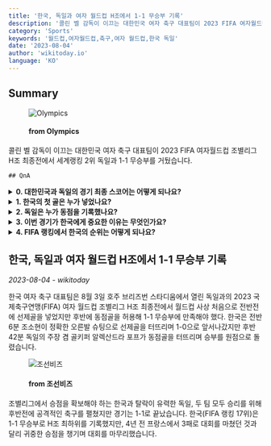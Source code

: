 ```yaml
---
title: '한국, 독일과 여자 월드컵 H조에서 1-1 무승부 기록'
description: '콜린 벨 감독이 이끄는 대한민국 여자 축구 대표팀이 2023 FIFA 여자월드컵 조별리그 H조 최종전에서 세계랭킹 2위 독일과 1-1 무승부를 거뒀습니다.'
category: 'Sports'
keywords: '월드컵,여자월드컵,축구,여자 월드컵,한국 독일'
date: '2023-08-04'
author: 'wikitoday.io'
language: 'KO'
---
```


## Summary



<figure>
    <img src="https://img.olympicchannel.com/images/image/private/t_social_share_thumb/f_auto/primary/an8hsyg0rlbuy0cvbi32" alt="Olympics" />
    <figcaption>
        <h4> from Olympics</h4>
    </figcaption>
</figure>


콜린 벨 감독이 이끄는 대한민국 여자 축구 대표팀이 2023 FIFA 여자월드컵 조별리그 H조 최종전에서 세계랭킹 2위 독일과 1-1 무승부를 거뒀습니다.


    ## QnA

    
<details>
        <summary><b>0. 대한민국과 독일의 경기 최종 스코어는 어떻게 되나요?</b></summary>
        경기는 1-1 무승부로 끝났습니다.
    </details>
    
<details>
        <summary><b>1. 한국의 첫 골은 누가 넣었나요?</b></summary>
        조소현이 한국의 선제골을 넣었습니다.
    </details>
    
<details>
        <summary><b>2. 독일은 누가 동점을 기록했나요?</b></summary>
        독일의 주장 겸 골키퍼 알렉산드라 포프가 독일의 동점골을 터뜨렸습니다.
    </details>
    
<details>
        <summary><b>3. 이번 경기가 한국에게 중요한 이유는 무엇인가요?</b></summary>
        조별리그에서 승점 확보를 노렸던 한국은 귀중한 승점을 따내며 대회를 마무리했습니다.
    </details>
    
<details>
        <summary><b>4. FIFA 랭킹에서 한국의 순위는 어떻게 되나요?</b></summary>
        한국은 FIFA 랭킹 17위를 기록했습니다.
    </details>
    


## 한국, 독일과 여자 월드컵 H조에서 1-1 무승부 기록

_2023-08-04 - wikitoday_

한국 여자 축구 대표팀은 8월 3일 호주 브리즈번 스타디움에서 열린 독일과의 2023 국제축구연맹(FIFA) 여자 월드컵 조별리그 H조 최종전에서 월드컵 사상 처음으로 전반전에 선제골을 넣었지만 후반에 동점골을 허용해 1-1 무승부에 만족해야 했다. 한국은 전반 6분 조소현이 정확한 오른발 슈팅으로 선제골을 터뜨리며 1-0으로 앞서나갔지만 후반 42분 독일의 주장 겸 골키퍼 알렉산드라 포프가 동점골을 터뜨리며 승부를 원점으로 돌렸습니다.


<figure>
    <img src="https://biz.chosun.com/resizer/LwAJb26bxlCQqjko_uBVir_Q5SM=/650x341/smart/cloudfront-ap-northeast-1.images.arcpublishing.com/chosunbiz/FJ2ZH42M2DYNMXRDD7JKH4KRGA.png" alt="조선비즈" />
    <figcaption>
        <h4> from 조선비즈</h4>
    </figcaption>
</figure>


조별리그에서 승점을 확보해야 하는 한국과 탈락이 유력한 독일, 두 팀 모두 승리를 위해 후반전에 공격적인 축구를 펼쳤지만 경기는 1-1로 끝났습니다. 한국(FIFA 랭킹 17위)은 1-1 무승부로 H조 최하위를 기록했지만, 4년 전 프랑스에서 3패로 대회를 마쳤던 것과 달리 귀중한 승점을 챙기며 대회를 마무리했습니다.
